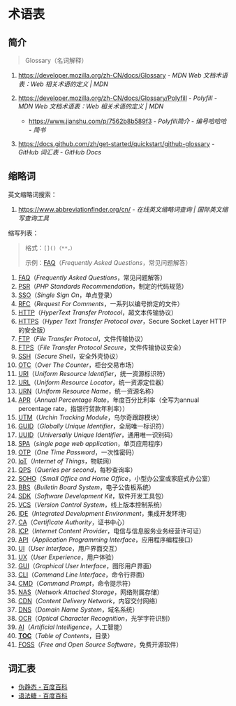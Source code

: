 # 术语表

## 简介

> Glossary（名词解释）

1. https://developer.mozilla.org/zh-CN/docs/Glossary - *MDN Web 文档术语表：Web 相关术语的定义 | MDN*

2. https://developer.mozilla.org/zh-CN/docs/Glossary/Polyfill - *Polyfill - MDN Web 文档术语表：Web 相关术语的定义 | MDN*

    - https://www.jianshu.com/p/7562b8b589f3 - *Polyfill简介 - 编号哈哈哈 - 简书*

3. https://docs.github.com/zh/get-started/quickstart/github-glossary - *GitHub 词汇表 - GitHub Docs*

## 缩略词

英文缩略词搜索：

1. https://www.abbreviationfinder.org/cn/ - *在线英文缩略词查询 | 国际英文缩写查询工具*

缩写列表：

> 格式：`[]()（**，）`
> 
> 示例：[FAQ]()（*Frequently Asked Questions*，常见问题解答）

1. [FAQ]()（*Frequently Asked Questions*，常见问题解答）
2. [PSR]()（*PHP Standards Recommendation*，制定的代码规范）
3. [SSO]()（*Single Sign On*，单点登录）
4. [RFC]()（*Request For Comments*，一系列以编号排定的文件）
5. [HTTP]()（*HyperText Transfer Protocol*，超文本传输协议）
6. [HTTPS]()（*Hyper Text Transfer Protocol over*，Secure Socket Layer HTTP的安全版）
7. [FTP]()（*File Transfer Protocol*，文件传输协议）
8. [FTPS]()（*File Transfer Protocol Secure*，文件传输协议安全）
9. [SSH](https://baike.baidu.com/item/ssh/10407)（*Secure Shell*，安全外壳协议）
10. [OTC]()（*Over The Counter*，柜台交易市场）
11. [URI]()（*Uniform Resource Identifier*，统一资源标识符）
12. [URL]()（*Uniform Resource Locator*，统一资源定位器）
13. [URN]()（*Uniform Resource Name*，统一资源名称）
14. [APR]()（*Annual Percentage Rate*，年度百分比利率（全写为annual percentage rate，指银行贷款年利率））
15. [UTM]()（*Urchin Tracking Module*，乌尔奇跟踪模块）
16. [GUID]()（*Globally Unique Identifier*，全局唯一标识符）
17. [UUID]()（*Universally Unique Identifier*，通用唯一识别码）
18. [SPA]()（*single page web application*，单页应用程序）
19. [OTP]()（*One Time Password*，一次性密码）
20. [IoT]()（*Internet of Things*，物联网）
21. [QPS]()（*Queries per second*，每秒查询率）
22. [SOHO]()（*Small Office and Home Office*，小型办公室或家庭式办公室）
23. [BBS](https://www.php.cn/faq/468690.html)（*Bulletin Board System*，电子公告板系统）
24. [SDK]()（*Software Development Kit*，软件开发工具包）
25. [VCS](https://www.cnblogs.com/kelamoyujuzhen/p/9944409.html)（*Version Control System*，线上版本控制系统）
26. [IDE]()（*Integrated Development Environment*，集成开发环境）
27. [CA]()（*Certificate Authority*，证书中心）
28. [ICP]()（*Internet Content Provider*，电信与信息服务业务经营许可证）
29. [API]()（*Application Programming Interface*，应用程序编程接口）
30. [UI]()（*User Interface*，用户界面交互）
31. [UX]()（*User Experience*，用户体验）
32. [GUI](https://baike.baidu.com/item/GUI/479966)（*Graphical User Interface*，图形用户界面）
33. [CLI]()（*Command Line Interface*，命令行界面）
34. [CMD]()（*Command Prompt*，命令提示符）
35. [NAS](https://baike.baidu.com/item/NAS/3465615)（*Network Attached Storage*，网络附属存储）
36. [CDN]()（*Content Delivery Network*，内容交付网络）
37. [DNS]()（*Domain Name System*，域名系统）
38. [OCR](https://www.ibm.com/blog/optical-character-recognition/)（*Optical Character Recognition*，光学字符识别）
39. [AI](https://baike.baidu.com/item/人工智能/9180)（*Artificial Intelligence*，人工智能）
40. [**TOC**]()（*Table of Contents*，目录）
41. [FOSS]()（*Free and Open Source Software*，免费开源软件）

## 词汇表

- [伪静态 - 百度百科](https://baike.baidu.com/item/伪静态/2234695)
- [语法糖 - 百度百科](https://baike.baidu.com/item/语法糖/5247005)
